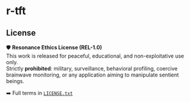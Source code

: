 # r-tft
## License

🛡️ **Resonance Ethics License (REL-1.0)**  
This work is released for peaceful, educational, and non-exploitative use only.  
Strictly **prohibited**: military, surveillance, behavioral profiling, coercive brainwave monitoring, or any application aiming to manipulate sentient beings.

➡️ Full terms in [`LICENSE.txt`](./LICENSE.txt)

